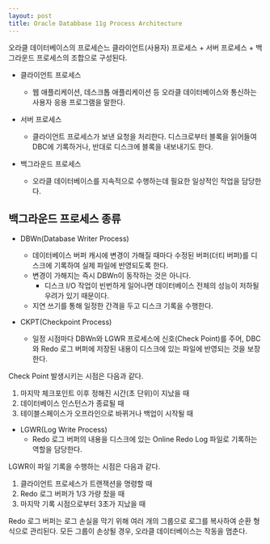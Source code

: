 ```yaml
---
layout: post
title: Oracle Databbase 11g Process Architecture
---
```


오라클 데이터베이스의 프로세슨느 클라이언트(사용자) 프로세스 + 서버 프로세스 + 백그라운드 프로세스의 조합으로 구성된다.

- 클라이언트 프로세스
    - 웹 애플리케이션, 데스크톱 애플리케이션 등 오라클 데이터베이스와 통신하는 사용자 응용 프로그램을 말한다.

- 서버 프로세스
    - 클라이언트 프로세스가 보낸 요청을 처리한다. 디스크로부터 블록을 읽어들여 DBC에 기록하거나, 반대로 디스크에 블록을 내보내기도 한다.

- 백그라운드 프로세스
    - 오라클 데이터베이스를 지속적으로 수행하는데 필요한 일상적인 작업을 담당한다.

## 백그라운드 프로세스 종류

- DBWn(Database Writer Process)
    - 데이터베이스 버퍼 캐시에 변경이 가해질 때마다 수정된 버퍼(더티 버퍼)를 디스크에 기록하여 실제 파일에 반영되도록 한다.
    - 변경이 가해지는 즉시 DBWn이 동작하는 것은 아니다.
        - 디스크 I/O 작업이 빈번하게 일어나면 데이터베이스 전체의 성능이 저하될 우려가 있기 때문이다.
    - 지연 쓰기를 통해 일정한 간격을 두고 디스크 기록을 수행한다.

- CKPT(Checkpoint Process)
    - 일정 시점마다 DBWn와 LGWR 프로세스에 신호(Check Point)를 주어, DBC와 Redo 로그 버퍼에 저장된 내용이 디스크에 있는 파일에 반영되는 것을 보장한다.

Check Point 발생시키는 시점은 다음과 같다.

1. 마지막 체크포인트 이후 정해진 시간(초 단위)이 지났을 때
2. 데이터베이스 인스턴스가 종료될 때
3. 테이블스페이스가 오프라인으로 바뀌거나 백업이 시작될 때

- LGWR(Log Write Process)
    - Redo 로그 버퍼의 내용을 디스크에 있는 Online Redo Log 파일로 기록하는 역할을 담당한다.

LGWR이 파일 기록을 수행하는 시점은 다음과 같다.

1. 클라이언트 프로세스가 트랜잭션을 명령할 때
2. Redo 로그 버퍼가 1/3 가량 찼을 때
3. 마지막 기록 시점으로부터 3초가 지났을 때

Redo 로그 버퍼는 로그 손실을 막기 위해 여러 개의 그룹으로 로그를 복사하여 순환 형식으로 관리된다. 모든 그룹이 손상될 경우, 오라클 데이터베이스는 작동을 멈춘다.